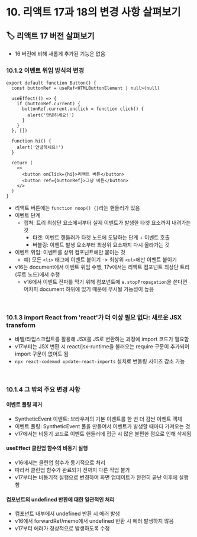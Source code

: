 # 10. 리액트 17과 18의 변경 사항 살펴보기

## 🏷 리액트 17 버전 살펴보기
- 16 버전에 비해 새롭게 추가된 기능은 없음

### 10.1.2 이벤트 위임 방식의 변경
```tsx
export default function Button() {
  const buttonRef = useRef<HTMLButtonElement | null>(null)

  useEffect(() => {
    if (buttonRef.current) {
      buttonRef.current.onclick = function click() {
        alert('안녕하세요!')
      }
    }
  }, [])

  function hi() {
    alert('안녕하세요!')
  }

  return (
    <>
      <button onClick={hi}>리액트 버튼</button>
      <button ref={buttonRef}>그냥 버튼</button>
    </>
  )
}
```

- 리액트 버튼에는 `function noop() {}`라는 핸들러가 있음
- 이벤트 단계
  - 캡쳐: 트리 최상단 요소에서부터 실제 이벤트가 발생한 타겟 요소까지 내려가는 것
	- 타겟: 이벤트 핸들러가 타겟 노드에 도달하는 단계 + 이벤트 호출
	- 버블링: 이벤트 발생 요소부터 최상위 요소까지 다시 올라가는 것
- 이벤트 위임: 이벤트를 상위 컴포넌트에만 붙이는 것
	- 예) 모든 `<li>` 태그에 이벤트 붙이기 -> 최상위 `<ul>`에만 이벤트 붙이기
- v16는 document에서 이벤트 위임 수행, 17v에서는 리액트 컴포넌트 최상단 트리(루트 노드)에서 수행
	- v16에서 이벤트 전파를 막기 위해 컴포넌트에 `e.stopPropagation`을 쓴다면 어차피 document 하위에 있기 때문에 무시될 가능성이 높음

<br />

### 10.1.3 import React from 'react'가 더 이상 필요 없다: 새로운 JSX transform
- 바벨/타입스크립트를 활용해 JSX를 JS로 변환하는 과정에 import 코드가 필요함
- v17부터는 JSX 변환 시 react/jsx-runtime을 불러오는 require 구문이 추가되어 import 구문이 없어도 됨
- `npx react-codemod update-react-imports` 설치로 번들링 사이즈 감소 가능

<br />

### 10.1.4 그 밖의 주요 변경 사항
#### 이벤트 풀링 제거
- SyntheticEvent 이벤트: 브라우저의 기본 이벤트를 한 번 더 감싼 이벤트 객체
- 이벤트 풀링: SyntheticEvent 풀을 만들어서 이벤트가 발생할 때마다 가져오는 것
- v17에서는 비동기 코드로 이벤트 핸들러에 접근 시 많은 불편한 점으로 인해 삭제됨
#### useEffect 클린업 함수의 비동기 실행
- v16에서는 클린업 함수가 동기적으로 처리
- 따라서 클린업 함수가 완료되기 전까지 다른 작업 불가
- v17부터는 비동기적 실행으로 변경하여 화면 업데이트가 완전히 끝난 이후에 실행함

#### 컴포넌트의 undefined 반환에 대한 일관적인 처리
- 컴포넌트 내부에서 undefined 반환 시 에러 발생
- v16에서 forwardRef/memo에서 undefined 반환 시 에러 발생하지 않음
- v17부터 에러가 정상적으로 발생하도록 수정